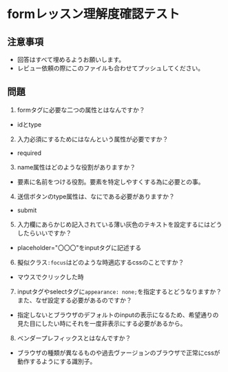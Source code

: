 # formレッスン理解度確認テスト

## 注意事項

- 回答はすべて埋めるようお願いします。
- レビュー依頼の際にこのファイルも合わせてプッシュしてください。

## 問題

1. formタグに必要な二つの属性とはなんですか？
  - idとtype

2. 入力必須にするためにはなんという属性が必要ですか？
  - required

3. name属性はどのような役割がありますか？
  - 要素に名前をつける役割。要素を特定しやすくする為に必要との事。

4. 送信ボタンのtype属性は、なにである必要がありますか？
  - submit

5. 入力欄にあらかじめ記入されている薄い灰色のテキストを設定するにはどうしたらいいですか？
  - placeholder="〇〇〇"をinputタグに記述する

6. 擬似クラス`:focus`はどのような時適応するcssのことですか？
  - マウスでクリックした時

7. inputタグやselectタグに`appearance: none;`を指定するとどうなりますか？また、なぜ設定する必要があるのですか？
  - 指定しないとブラウザのデフォルトのinputの表示になるため、希望通りの見た目にしたい時にそれを一度非表示にする必要があるから。

8. ベンダープレフィックスとはなんですか？
  - ブラウザの種類が異なるものや過去ヴァージョンのブラウザで正常にcssが動作するようにする識別子。